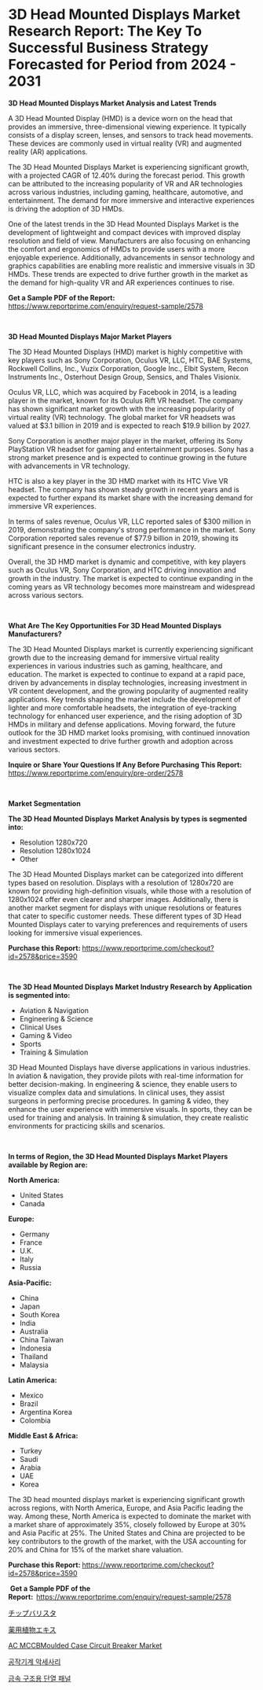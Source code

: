 <p><h1>3D Head Mounted Displays Market Research Report: The Key To Successful Business Strategy Forecasted for Period from 2024 - 2031</h1></p><p><strong>3D Head Mounted Displays Market Analysis and Latest Trends</strong></p>
<p><p>A 3D Head Mounted Display (HMD) is a device worn on the head that provides an immersive, three-dimensional viewing experience. It typically consists of a display screen, lenses, and sensors to track head movements. These devices are commonly used in virtual reality (VR) and augmented reality (AR) applications.</p><p>The 3D Head Mounted Displays Market is experiencing significant growth, with a projected CAGR of 12.40% during the forecast period. This growth can be attributed to the increasing popularity of VR and AR technologies across various industries, including gaming, healthcare, automotive, and entertainment. The demand for more immersive and interactive experiences is driving the adoption of 3D HMDs.</p><p>One of the latest trends in the 3D Head Mounted Displays Market is the development of lightweight and compact devices with improved display resolution and field of view. Manufacturers are also focusing on enhancing the comfort and ergonomics of HMDs to provide users with a more enjoyable experience. Additionally, advancements in sensor technology and graphics capabilities are enabling more realistic and immersive visuals in 3D HMDs. These trends are expected to drive further growth in the market as the demand for high-quality VR and AR experiences continues to rise.</p></p>
<p><strong>Get a Sample PDF of the Report:&nbsp;</strong> <a href="https://www.reportprime.com/enquiry/request-sample/2578">https://www.reportprime.com/enquiry/request-sample/2578</a></p>
<p>&nbsp;</p>
<p><strong>3D Head Mounted Displays Major Market Players</strong></p>
<p><p>The 3D Head Mounted Displays (HMD) market is highly competitive with key players such as Sony Corporation, Oculus VR, LLC, HTC, BAE Systems, Rockwell Collins, Inc., Vuzix Corporation, Google Inc., Elbit System, Recon Instruments Inc., Osterhout Design Group, Sensics, and Thales Visionix.</p><p>Oculus VR, LLC, which was acquired by Facebook in 2014, is a leading player in the market, known for its Oculus Rift VR headset. The company has shown significant market growth with the increasing popularity of virtual reality (VR) technology. The global market for VR headsets was valued at $3.1 billion in 2019 and is expected to reach $19.9 billion by 2027.</p><p>Sony Corporation is another major player in the market, offering its Sony PlayStation VR headset for gaming and entertainment purposes. Sony has a strong market presence and is expected to continue growing in the future with advancements in VR technology.</p><p>HTC is also a key player in the 3D HMD market with its HTC Vive VR headset. The company has shown steady growth in recent years and is expected to further expand its market share with the increasing demand for immersive VR experiences.</p><p>In terms of sales revenue, Oculus VR, LLC reported sales of $300 million in 2019, demonstrating the company's strong performance in the market. Sony Corporation reported sales revenue of $77.9 billion in 2019, showing its significant presence in the consumer electronics industry.</p><p>Overall, the 3D HMD market is dynamic and competitive, with key players such as Oculus VR, Sony Corporation, and HTC driving innovation and growth in the industry. The market is expected to continue expanding in the coming years as VR technology becomes more mainstream and widespread across various sectors.</p></p>
<p>&nbsp;</p>
<p><strong>What Are The Key Opportunities For 3D Head Mounted Displays Manufacturers?</strong></p>
<p><p>The 3D Head Mounted Displays market is currently experiencing significant growth due to the increasing demand for immersive virtual reality experiences in various industries such as gaming, healthcare, and education. The market is expected to continue to expand at a rapid pace, driven by advancements in display technologies, increasing investment in VR content development, and the growing popularity of augmented reality applications. Key trends shaping the market include the development of lighter and more comfortable headsets, the integration of eye-tracking technology for enhanced user experience, and the rising adoption of 3D HMDs in military and defense applications. Moving forward, the future outlook for the 3D HMD market looks promising, with continued innovation and investment expected to drive further growth and adoption across various sectors.</p></p>
<p><strong>Inquire or Share Your Questions If Any Before Purchasing This Report:</strong> <a href="https://www.reportprime.com/enquiry/pre-order/2578">https://www.reportprime.com/enquiry/pre-order/2578</a></p>
<p>&nbsp;</p>
<p><strong>Market Segmentation</strong></p>
<p><strong>The 3D Head Mounted Displays Market Analysis by types is segmented into:</strong></p>
<p><ul><li>Resolution 1280x720</li><li>Resolution 1280x1024</li><li>Other</li></ul></p>
<p><p>The 3D Head Mounted Displays market can be categorized into different types based on resolution. Displays with a resolution of 1280x720 are known for providing high-definition visuals, while those with a resolution of 1280x1024 offer even clearer and sharper images. Additionally, there is another market segment for displays with unique resolutions or features that cater to specific customer needs. These different types of 3D Head Mounted Displays cater to varying preferences and requirements of users looking for immersive visual experiences.</p></p>
<p><strong>Purchase this Report:&nbsp;</strong><a href="https://www.reportprime.com/checkout?id=2578&price=3590">https://www.reportprime.com/checkout?id=2578&price=3590</a></p>
<p>&nbsp;</p>
<p><strong>The 3D Head Mounted Displays Market Industry Research by Application is segmented into:</strong></p>
<p><ul><li>Aviation & Navigation</li><li>Engineering & Science</li><li>Clinical Uses</li><li>Gaming & Video</li><li>Sports</li><li>Training & Simulation</li></ul></p>
<p><p>3D Head Mounted Displays have diverse applications in various industries. In aviation & navigation, they provide pilots with real-time information for better decision-making. In engineering & science, they enable users to visualize complex data and simulations. In clinical uses, they assist surgeons in performing precise procedures. In gaming & video, they enhance the user experience with immersive visuals. In sports, they can be used for training and analysis. In training & simulation, they create realistic environments for practicing skills and scenarios.</p></p>
<p>&nbsp;</p>
<p><strong>In terms of Region, the 3D Head Mounted Displays Market Players available by Region are:</strong></p>
<p>
    <p> <strong> North America: </strong>
        <ul>
            <li>United States</li>
            <li>Canada</li>
        </ul>
        </p> 
    <p> <strong> Europe: </strong>
        <ul>
            <li>Germany</li>
            <li>France</li>
            <li>U.K.</li>
            <li>Italy</li>
            <li>Russia</li>
        </ul>
        </p> 
    <p> <strong> Asia-Pacific: </strong>
        <ul>
            <li>China</li>
            <li>Japan</li>
            <li>South Korea</li>
            <li>India</li>
            <li>Australia</li>
            <li>China Taiwan</li>
            <li>Indonesia</li>
            <li>Thailand</li>
            <li>Malaysia</li>
        </ul>
        </p> 
    <p> <strong> Latin America: </strong>
        <ul>
            <li>Mexico</li>
            <li>Brazil</li>
            <li>Argentina Korea</li>
            <li>Colombia</li>
        </ul>
        </p> 
    <p> <strong> Middle East & Africa: </strong>
        <ul>
            <li>Turkey</li>
            <li>Saudi</li>
            <li>Arabia</li>
            <li>UAE</li>
            <li>Korea</li>
        </ul>
    </p>
    </p>
<p><p>The 3D head mounted displays market is experiencing significant growth across regions, with North America, Europe, and Asia Pacific leading the way. Among these, North America is expected to dominate the market with a market share of approximately 35%, closely followed by Europe at 30% and Asia Pacific at 25%. The United States and China are projected to be key contributors to the growth of the market, with the USA accounting for 20% and China for 15% of the market share valuation.</p></p>
<p><strong>Purchase this Report: </strong><a href="https://www.reportprime.com/checkout?id=2578&price=3590">https://www.reportprime.com/checkout?id=2578&price=3590</a></p>
<p>&nbsp;<strong>Get a Sample PDF of the Report:&nbsp;&nbsp;</strong><a href="https://www.reportprime.com/enquiry/request-sample/2578">https://www.reportprime.com/enquiry/request-sample/2578</a></p>
<p><strong></strong></p>
<p><p><a href="https://medium.com/@nicholas.ellison0076890/%E3%83%81%E3%83%83%E3%83%97%E3%83%90%E3%83%AA%E3%82%B9%E3%82%BF%E5%B8%82%E5%A0%B4%E3%81%AE%E8%A6%8F%E6%A8%A1%E3%81%AF-%E3%82%B0%E3%83%AD%E3%83%BC%E3%83%90%E3%83%AB%E6%A5%AD%E7%95%8C%E3%81%A7%E6%9C%80%E5%96%84%E3%81%AE%E3%83%9E%E3%83%BC%E3%82%B1%E3%83%86%E3%82%A3%E3%83%B3%E3%82%B0%E3%83%81%E3%83%A3%E3%83%8D%E3%83%AB%E3%82%92%E7%A4%BA%E3%81%97%E3%81%A6%E3%81%84%E3%81%BE%E3%81%99-4f265e27e0d1">チップバリスタ</a></p><p><a href="https://github.com/xnljig2898992/Market-Research-Report-List-1/blob/main/298507511795.md">薬用植物エキス</a></p><p><a href="https://medium.com/@emily.sutherland4534/ac-mccbmoulded-case-circuit-breaker-market-size-reveals-the-best-marketing-channels-in-global-08f1046fe05e">AC MCCBMoulded Case Circuit Breaker Market</a></p><p><a href="https://github.com/vsn7qpua81q/Market-Research-Report-List-1/blob/main/330537910948.md">공작기계 악세사리</a></p><p><a href="https://medium.com/@emmamoy1/%EA%B8%88%EC%86%8D-%EA%B5%AC%EC%A1%B0-%EB%8B%A8%EC%97%B4-%ED%8C%A8%EB%84%90-%EC%8B%9C%EC%9E%A5-%EA%B2%BD%EC%9F%81-%EB%B6%84%EC%84%9D-%EC%8B%9C%EC%9E%A5-%EB%8F%99%ED%96%A5-%EB%B0%8F-2031%EB%85%84%EA%B9%8C%EC%A7%80%EC%9D%98-%EC%98%88%EC%B8%A1-8fed874e07fe">금속 구조용 단열 패널</a></p></p>